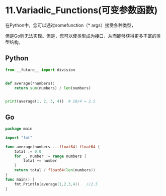 # 11.Variadic_Functions(可变参数函数)

在Python中，您可以通过somefunction（* args）接受各种类型，

但是Go则无法实现。但是，您可以使类型成为接口，从而能够获得更多丰富的类型结构。



## Python

```python
from __future__ import division


def average(*numbers):
    return sum(numbers) / len(numbers)


print(average(1, 2, 3, 4))  # 10/4 = 2.5
```



## Go

```go
package main

import "fmt"

func average(numbers ...float64) float64 {
	total := 0.0
	for _, number := range numbers {
		total += number
	}
	return total / float64(len(numbers))
}
func main() {
	fmt.Println(average(1,2,3,4))	//2.5
}
```



